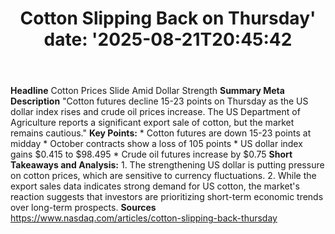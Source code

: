 ﻿---
title: "Cotton Slipping Back on Thursday'
date: '2025-08-21T20:45:42"
category: "Markets"
summary: ""
slug: "cotton slipping back on thursday"
source_urls:
  - "https://www.nasdaq.com/articles/cotton-slipping-back-thursday"
seo:
  title: "Cotton Slipping Back on Thursday | Hash n Hedge'
  description: '"
  keywords: ["news", "markets", "brief"]
---
**Headline** Cotton Prices Slide Amid Dollar Strength  **Summary Meta Description** "Cotton futures decline 15-23 points on Thursday as the US dollar index rises and crude oil prices increase. The US Department of Agriculture reports a significant export sale of cotton, but the market remains cautious."  **Key Points:**  * Cotton futures are down 15-23 points at midday * October contracts show a loss of 105 points * US dollar index gains $0.415 to $98.495 * Crude oil futures increase by $0.75  **Short Takeaways and Analysis:**  1. The strengthening US dollar is putting pressure on cotton prices, which are sensitive to currency fluctuations. 2. While the export sales data indicates strong demand for US cotton, the market's reaction suggests that investors are prioritizing short-term economic trends over long-term prospects.  **Sources** https://www.nasdaq.com/articles/cotton-slipping-back-thursday 
